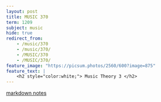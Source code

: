 ```yaml
---
layout: post
title: MUSIC 370
term: 1209
subject: music
hide: true
redirect_from:
    - /music/370
    - /music/370/
    - /MUSIC/370
    - /MUSIC/370/
feature_image: "https://picsum.photos/2560/600?image=875"
feature_text: |
    <h2 style="color:white;"> Music Theory 3 </h2>
---
```


 [markdown notes](/md/1209/music370/)
